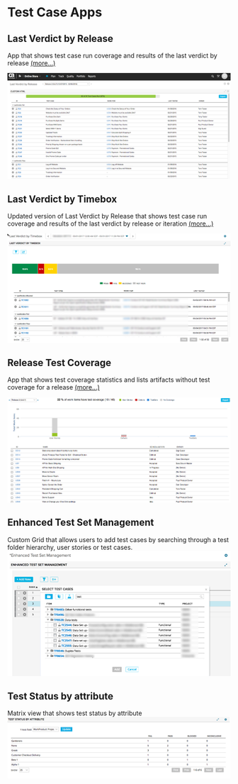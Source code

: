 # Test Case Apps

## Last Verdict by Release
App that shows test case run coverage and results of the last verdict by release [(more...)](/last-verdict-by-release/README.md)  

![ScreenShot](/images/last-verdict-by-release.png)

## Last Verdict by Timebox
Updated version of Last Verdict by Release that shows test case run coverage and results of the last verdict by release or iteration [(more...)](/last-verdict-by-timebox/README.md)  

![ScreenShot](/images/last-verdict-by-timebox.png)

## Release Test Coverage
App that shows test coverage statistics and lists artifacts without test coverage for a release [(more...)](/release-test-coverage/README.md)  

![ScreenShot](/images/release-test-coverage.png)

## Enhanced Test Set Management
Custom Grid that allows users to add test cases by searching through a test folder hierarchy, user stories or test cases.  
![ScreenShot](/enhanced-test-set-management/images/screenshot.png)

## Test Status by attribute
Matrix view that shows test status by attribute
![ScreenShot](/test-status-by-attribute/images/screenshot.png)
